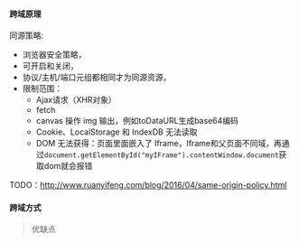 #### 跨域原理
同源策略:
- 浏览器安全策略，
- 可开启和关闭，
- 协议/主机/端口元组都相同才为同源资源，
- 限制范围：
    - Ajax请求（XHR对象）
    - fetch
    - canvas 操作 img 输出，例如toDataURL生成base64编码
    - Cookie、LocalStorage 和 IndexDB 无法读取
    - DOM 无法获得：页面里面嵌入了 Iframe，Iframe和父页面不同域，再通过`document.getElementById("myIFrame").contentWindow.document`获取dom就会报错

TODO：http://www.ruanyifeng.com/blog/2016/04/same-origin-policy.html
#### 跨域方式

> 优缺点